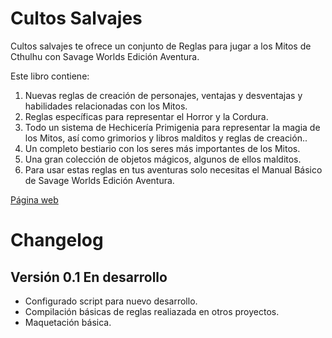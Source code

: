 # Cultos Salvajes
Cultos salvajes te ofrece un conjunto de Reglas para jugar a los Mitos de Cthulhu con Savage Worlds Edición Aventura.

Este libro contiene:

1. Nuevas reglas de creación de personajes, ventajas y desventajas y habilidades relacionadas con los Mitos.
2. Reglas específicas para representar el Horror y la Cordura.
3. Todo un sistema de Hechicería Primigenia para representar la magia de los Mitos, así como grimorios y libros malditos y reglas de creación..
4. Un completo bestiario con los seres más importantes de los Mitos.
5. Una gran colección de objetos mágicos, algunos de ellos malditos.
6. Para usar estas reglas en tus aventuras solo necesitas el Manual Básico de Savage Worlds Edición Aventura.

[Página web](https://gwannon.itch.io/cultos-salvajes)

# Changelog

## Versión 0.1 En desarrollo
* Configurado script para nuevo desarrollo.
* Compilación básicas de reglas realiazada en otros proyectos.
* Maquetación básica.
